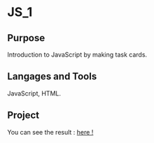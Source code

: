 # JS_1

## Purpose
Introduction to JavaScript by making task cards.

## Langages and Tools
JavaScript, HTML.

## Project
You can see the result : <a href="https://codepen.io/Flibouche/pen/ExJbbYR">here !</a>
